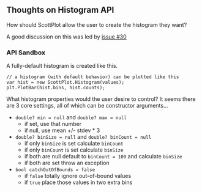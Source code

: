 ## Thoughts on Histogram API
How should ScottPlot allow the user to create the histogram they want? 

A good discussion on this was led by [issue #30](https://github.com/swharden/ScottPlot/issues/30)

### API Sandbox
A fully-default histogram is created like this.
```
// a histogram (with default behavior) can be plotted like this
var hist = new ScottPlot.Histogram(values);
plt.PlotBar(hist.bins, hist.counts);
```

What histogram properties would the user desire to control? It seems there are 3 core settings, all of which can be constructor arguments...

* `double? min = null` and `double? max = null`
  * if set, use that number
  * if null, use mean +/- stdev * 3
* `double? binSize = null` and `double? binCount = null`
  * if only `binSize` is set calculate `binCount`
  * if only `binCount` is set calculate `binSize`
  * if both are null default to `binCount = 100` and calculate `binSize`
  * if both are set throw an exception
* `bool catchOutOfBounds = false`
  * if `false` totally ignore out-of-bound values
  * if `true` place those values in two extra bins